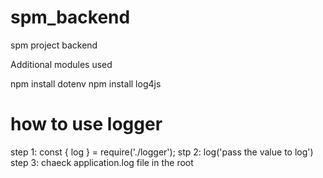 # spm_backend
spm project backend

Additional modules used

npm install dotenv 
npm install log4js

# how to use logger 

step 1: const { log } = require('./logger');
stp 2: log('pass the value to log')
step 3: chaeck application.log file in the root 

